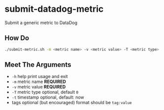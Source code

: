 # submit-datadog-metric

Submit a generic metric to DataDog

## How Do

```sh
./submit-metric.sh -m <metric name> -v <metric value> -T <metric type> -t <ts> [tag1:value1] [tag2:value2]
```

## Meet The Arguments

* `-h` help
	print usage and exit
* `-m` metric name
	**REQUIRED**
* `-v` metric value
	**REQUIRED**
* `-T` metric type
	optional, default `0`
* `-t` timestamp
	optional, default: now
* tags
	optional (but encouraged)
	format should be `tag:value`
